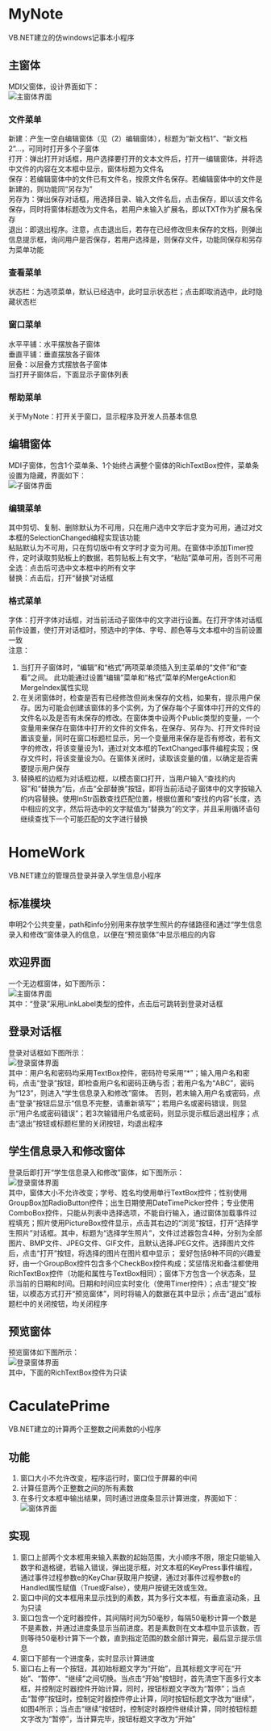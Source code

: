 # MyNote
VB.NET建立的仿windows记事本小程序  
## 主窗体
MDI父窗体，设计界面如下：  
![主窗体界面](assert/mynote-1.png)  
### 文件菜单  
新建：产生一空白编辑窗体（见（2）编辑窗体），标题为“新文档1”、“新文档2”...，可同时打开多个子窗体  
打开：弹出打开对话框，用户选择要打开的文本文件后，打开一编辑窗体，并将选中文件的内容在文本框中显示，窗体标题为文件名  
保存：若编辑窗体中的文件已有文件名，按原文件名保存。若编辑窗体中的文件是新建的，则功能同“另存为”  
另存为：弹出保存对话框，用选择目录、输入文件名后，点击保存，即以该文件名保存，同时将窗体标题改为文件名，若用户未输入扩展名，即以TXT作为扩展名保存  
退出：即退出程序。注意，点击退出后，若存在已经修改但未保存的文档，则弹出信息提示框，询问用户是否保存，若用户选择是，则保存文件，功能同保存和另存为菜单功能  
### 查看菜单  
状态栏：为选项菜单，默认已经选中，此时显示状态栏；点击即取消选中，此时隐藏状态栏  
### 窗口菜单  
水平平铺：水平摆放各子窗体  
垂直平铺：垂直摆放各子窗体  
层叠：以层叠方式摆放各子窗体  
当打开子窗体后，下面显示子窗体列表  
### 帮助菜单  
关于MyNote：打开关于窗口，显示程序及开发人员基本信息
## 编辑窗体  
MDI子窗体，包含1个菜单条、1个始终占满整个窗体的RichTextBox控件，菜单条设置为隐藏，界面如下：  
![子窗体界面](assert/mynote-2.png)  
### 编辑菜单  
其中剪切、复制、删除默认为不可用，只在用户选中文字后才变为可用，通过对文本框的SelectionChanged编程实现该功能  
粘贴默认为不可用，只在剪切版中有文字时才变为可用。在窗体中添加Timer控件，定时读取剪贴板上的数据，若剪贴板上有文字，“粘贴”菜单可用，否则不可用  
全选：点击后可选中文本框中的所有文字  
替换：点击后，打开“替换”对话框  
### 格式菜单  
字体：打开字体对话框，对当前活动子窗体中的文字进行设置。在打开字体对话框前作设置，使打开对话框时，预选中的字体、字号、颜色等与文本框中的当前设置一致  
注意：    
1. 当打开子窗体时，“编辑”和“格式”两项菜单须插入到主菜单的“文件”和“查看”之间。
此功能通过设置“编辑”菜单和“格式”菜单的MergeAction和MergeIndex属性实现  
2. 在关闭窗体时，检查是否有已经修改但尚未保存的文档，如果有，提示用户保存。因为可能会创建该窗体的多个实例，为了保存每个子窗体中打开的文件的文件名以及是否有未保存的修改。在窗体类中设两个Public类型的变量，一个变量用来保存在窗体中打开的文件的文件名，在保存、另存为、打开文件时设置该变量，同时在窗口标题栏显示，另一个变量用来保存是否有修改，若有文字的修改，将该变量设为1，通过对文本框的TextChanged事件编程实现；保存文件时，将该变量设为0。在窗体关闭时，读取该变量的值，以确定是否需要提示用户保存  
3. 替换框的边框为对话框边框，以模态窗口打开，当用户输入“查找的内容”和“替换为”后，点击“全部替换”按钮，即将当前活动子窗体中的文字按输入的内容替换。使用InStr函数查找匹配位置，根据位置和“查找的内容”长度，选中相应的文字，然后将选中的文字赋值为“替换为”的文字，并且采用循环语句继续查找下一个可能匹配的文字进行替换  
# HomeWork  
VB.NET建立的管理员登录并录入学生信息小程序    
## 标准模块  
申明2个公共变量，path和info分别用来存放学生照片的存储路径和通过“学生信息录入和修改”窗体录入的信息，以便在“预览窗体”中显示相应的内容  
## 欢迎界面
一个无边框窗体，如下图所示：  
![主窗体界面](assert/homework-1.png)  
其中：“登录”采用LinkLabel类型的控件，点击后可跳转到登录对话框  
## 登录对话框
登录对话框如下图所示：  
![登录窗体界面](assert/homework-2.png)  
其中：用户名和密码均采用TextBox控件，密码符号采用“*”；输入用户名和密码，点击“登录”按钮，即检查用户名和密码正确与否；若用户名为“ABC”，密码为“123”，则进入“学生信息录入和修改”窗体。
否则，若未输入用户名或密码，点击“登录”按钮后显示“信息不完整，请重新填写”；若用户名或密码错误，则显示“用户名或密码错误”；若3次输错用户名或密码，则显示提示框后退出程序；点击“退出”按钮或标题栏里的关闭按钮，均退出程序  
## 学生信息录入和修改窗体
登录后即打开“学生信息录入和修改”窗体，如下图所示：  
![登录窗体界面](assert/homework-3.png)  
其中，窗体大小不允许改变；学号、姓名均使用单行TextBox控件；性别使用GroupBox加RadioButton控件；出生日期使用DateTimePicker控件；专业使用ComboBox控件，只能从列表中选择选项，不能自行输入，通过窗体加载事件过程填充；照片使用PictureBox控件显示，点击其右边的“浏览”按钮，打开“选择学生照片”对话框。其中，标题为“选择学生照片”，文件过滤器包含4种，分别为全部图片、BMP文件、JPEG文件、GIF文件，且默认选择JPEG文件。选择图片文件后，点击“打开”按钮，将选择的图片在图片框中显示；
爱好包括9种不同的兴趣爱好，由一个GroupBox控件包含多个CheckBox控件构成；奖惩情况和备注都使用RichTextBox控件（功能和属性与TextBox相同）；窗体下方包含一个状态条，显示当前的日期和时间。日期和时间应实时变化（使用Timer控件）；点击“提交”按钮，以模态方式打开“预览窗体”，同时将输入的数据在其中显示；点击“退出”或标题栏中的关闭按钮，均关闭程序  
## 预览窗体
预览窗体如下图所示：  
![登录窗体界面](assert/homework-4.png)  
其中，下面的RichTextBox控件为只读  
# CaculatePrime  
VB.NET建立的计算两个正整数之间素数的小程序  
## 功能
1. 窗口大小不允许改变，程序运行时，窗口位于屏幕的中间  
2. 计算任意两个正整数之间的所有素数  
3. 在多行文本框中输出结果，同时通过进度条显示计算进度，界面如下：  
![窗体界面](assert/calculateprime-1.png)  
## 实现  
1. 窗口上部两个文本框用来输入素数的起始范围，大小顺序不限，限定只能输入数字和退格键，若输入错误，弹出提示框，对文本框的KeyPress事件编程，通过事件过程参数e的KeyChar获取用户按键，通过对事件过程参数e的Handled属性赋值（True或False），使用户按键无效或生效。  
2. 窗口中间的文本框用来显示找到的素数，其为多行文本框，有垂直滚动条，且为只读  
3. 窗口包含一个定时器控件，其间隔时间为50毫秒，每隔50毫秒计算一个数是不是素数，并通过进度条显示当前进度。若是素数则在文本框中显示该数，否则等待50毫秒计算下一个数，直到指定范围的数全部计算完，最后显示提示信息  
4. 窗口下部有一个进度条，实时显示计算进度  
5. 窗口右上有一个按钮，其初始标题文字为“开始”，且其标题文字可在“开始”、“暂停”、“继续”之间切换。当点击“开始”按钮时，首先清空下面多行文本框，并控制定时器控件开始计算，同时，按钮标题文字改为“暂停”；当点击“暂停”按钮时，控制定时器控件停止计算，同时按钮标题文字改为“继续”，如图4所示；当点击“继续”按钮时，控制定时器控件继续计算，同时按钮标题文字改为“暂停”，当计算完毕，按钮标题文字改为“开始”  